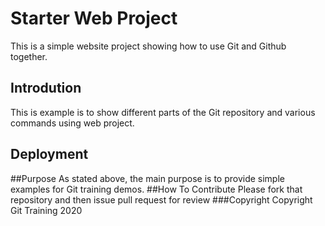 # Starter Web Project
This is a simple website project showing how to use Git and Github together.
## Introdution
This is example is to show different parts of the Git repository and various commands using web project.
## Deployment

##Purpose
As stated above, the main purpose is to provide simple examples for Git training demos.
##How To Contribute
Please fork that repository and then issue pull request for review
###Copyright
Copyright Git Training 2020